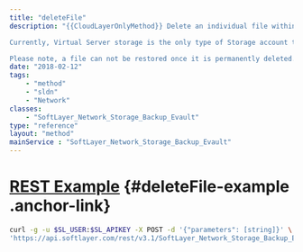 ```yaml
---
title: "deleteFile"
description: "{{CloudLayerOnlyMethod}} Delete an individual file within a Storage account. Depending on the type of Storage account, Deleting a file either deletes the file permanently or sends the file to your account's recycle bin. 

Currently, Virtual Server storage is the only type of Storage account that sends files to a recycle bin when deleted. When called against a Virtual Server storage account , this method also determines if the file is in the account's recycle bin. If the file exist in the recycle bin, then it is permanently deleted. 

Please note, a file can not be restored once it is permanently deleted. "
date: "2018-02-12"
tags:
    - "method"
    - "sldn"
    - "Network"
classes:
    - "SoftLayer_Network_Storage_Backup_Evault"
type: "reference"
layout: "method"
mainService : "SoftLayer_Network_Storage_Backup_Evault"
---
```


# [REST Example](#deleteFile-example) <a href="/article/rest/"><i class="fas fa-question"></i></a> {#deleteFile-example .anchor-link} 
```bash
curl -g -u $SL_USER:$SL_APIKEY -X POST -d '{"parameters": [string]}' \
'https://api.softlayer.com/rest/v3.1/SoftLayer_Network_Storage_Backup_Evault/{SoftLayer_Network_Storage_Backup_EvaultID}/deleteFile'
```
